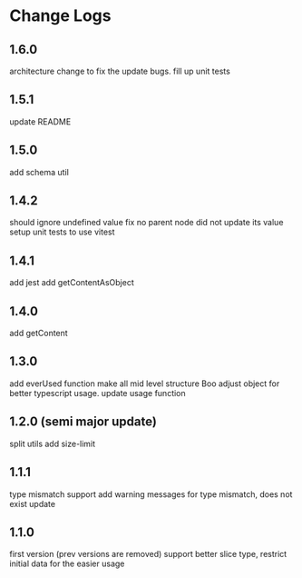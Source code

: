 # Change Logs

## 1.6.0
architecture change to fix the update bugs.
fill up unit tests

## 1.5.1
update README

## 1.5.0
add schema util

## 1.4.2
should ignore undefined value
fix no parent node did not update its value 
setup unit tests to use vitest

## 1.4.1

add jest
add getContentAsObject

## 1.4.0

add getContent

## 1.3.0

add everUsed function
make all mid level structure Boo
adjust object for better typescript usage.
update usage function

## 1.2.0 (semi major update)

split utils
add size-limit

## 1.1.1

type mismatch support
add warning messages for type mismatch, does not exist update

## 1.1.0

first version (prev versions are removed)
support better slice type,
restrict initial data for the easier usage
